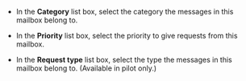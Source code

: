<!-- markdownlint-disable-file MD041 -->
* In the **Category** list box, select the category the messages in this mailbox belong to.

* In the **Priority** list box, select the priority to give requests from this mailbox.

* In the **Request type** list box, select the type the messages in this mailbox belong to. (Available in pilot only.)
